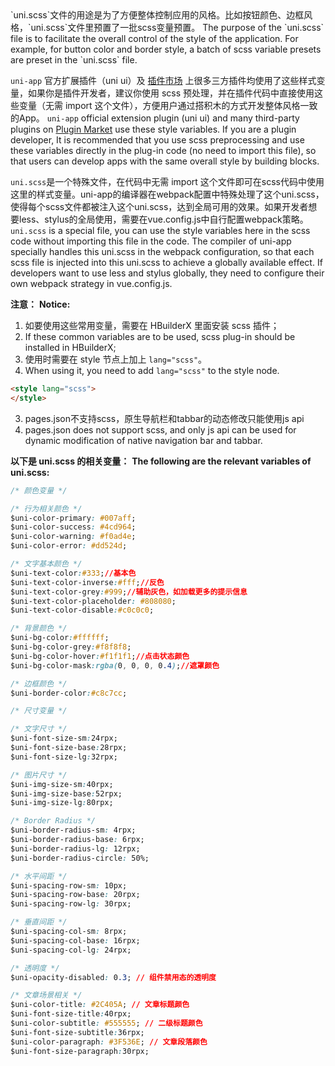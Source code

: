 <md-translatedByGoogle />
`uni.scss`文件的用途是为了方便整体控制应用的风格。比如按钮颜色、边框风格，`uni.scss`文件里预置了一批scss变量预置。
The purpose of the `uni.scss` file is to facilitate the overall control of the style of the application. For example, for button color and border style, a batch of scss variable presets are preset in the `uni.scss` file.

 ``uni-app`` 官方扩展插件（uni ui）及 [插件市场](https://ext.dcloud.net.cn) 上很多三方插件均使用了这些样式变量，如果你是插件开发者，建议你使用 scss 预处理，并在插件代码中直接使用这些变量（无需 import 这个文件），方便用户通过搭积木的方式开发整体风格一致的App。
 ``uni-app`` official extension plugin (uni ui) and many third-party plugins on [Plugin Market](https://ext.dcloud.net.cn) use these style variables. If you are a plugin developer, It is recommended that you use scss preprocessing and use these variables directly in the plug-in code (no need to import this file), so that users can develop apps with the same overall style by building blocks.

 ``uni.scss``是一个特殊文件，在代码中无需 import 这个文件即可在scss代码中使用这里的样式变量。uni-app的编译器在webpack配置中特殊处理了这个uni.scss，使得每个scss文件都被注入这个uni.scss，达到全局可用的效果。如果开发者想要less、stylus的全局使用，需要在vue.config.js中自行配置webpack策略。
 ``uni.scss`` is a special file, you can use the style variables here in the scss code without importing this file in the code. The compiler of uni-app specially handles this uni.scss in the webpack configuration, so that each scss file is injected into this uni.scss to achieve a globally available effect. If developers want to use less and stylus globally, they need to configure their own webpack strategy in vue.config.js.

**注意：** 
**Notice:**

1. 如要使用这些常用变量，需要在 HBuilderX 里面安装 scss 插件；
1. If these common variables are to be used, scss plug-in should be installed in HBuilderX;
2. 使用时需要在 style 节点上加上 ``lang="scss"``。
2. When using it, you need to add `lang="scss"` to the style node.
```html
<style lang="scss">
</style>
```
3. pages.json不支持scss，原生导航栏和tabbar的动态修改只能使用js api
3. pages.json does not support scss, and only js api can be used for dynamic modification of native navigation bar and tabbar.

**以下是 uni.scss 的相关变量：**
**The following are the relevant variables of uni.scss:**

```css
/* 颜色变量 */

/* 行为相关颜色 */
$uni-color-primary: #007aff;
$uni-color-success: #4cd964;
$uni-color-warning: #f0ad4e;
$uni-color-error: #dd524d;

/* 文字基本颜色 */
$uni-text-color:#333;//基本色
$uni-text-color-inverse:#fff;//反色
$uni-text-color-grey:#999;//辅助灰色，如加载更多的提示信息
$uni-text-color-placeholder: #808080;
$uni-text-color-disable:#c0c0c0;

/* 背景颜色 */
$uni-bg-color:#ffffff;
$uni-bg-color-grey:#f8f8f8;
$uni-bg-color-hover:#f1f1f1;//点击状态颜色
$uni-bg-color-mask:rgba(0, 0, 0, 0.4);//遮罩颜色

/* 边框颜色 */
$uni-border-color:#c8c7cc;

/* 尺寸变量 */

/* 文字尺寸 */
$uni-font-size-sm:24rpx;
$uni-font-size-base:28rpx;
$uni-font-size-lg:32rpx;

/* 图片尺寸 */
$uni-img-size-sm:40rpx;
$uni-img-size-base:52rpx;
$uni-img-size-lg:80rpx;

/* Border Radius */
$uni-border-radius-sm: 4rpx;
$uni-border-radius-base: 6rpx;
$uni-border-radius-lg: 12rpx;
$uni-border-radius-circle: 50%;

/* 水平间距 */
$uni-spacing-row-sm: 10px;
$uni-spacing-row-base: 20rpx;
$uni-spacing-row-lg: 30rpx;

/* 垂直间距 */
$uni-spacing-col-sm: 8rpx;
$uni-spacing-col-base: 16rpx;
$uni-spacing-col-lg: 24rpx;

/* 透明度 */
$uni-opacity-disabled: 0.3; // 组件禁用态的透明度

/* 文章场景相关 */
$uni-color-title: #2C405A; // 文章标题颜色
$uni-font-size-title:40rpx;
$uni-color-subtitle: #555555; // 二级标题颜色
$uni-font-size-subtitle:36rpx;
$uni-color-paragraph: #3F536E; // 文章段落颜色
$uni-font-size-paragraph:30rpx;
```

